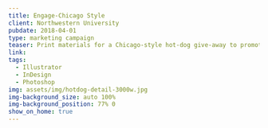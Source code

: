 ```yaml
---
title: Engage-Chicago Style
client: Northwestern University
pubdate: 2018-04-01 
type: marketing campaign
teaser: Print materials for a Chicago-style hot-dog give-away to promote Northwestern University's service-learning summer program. 
link:
tags:
  - Illustrator
  - InDesign
  - Photoshop
img: assets/img/hotdog-detail-3000w.jpg
img-background_size: auto 100%
img-background_position: 77% 0
show_on_home: true
---
```


